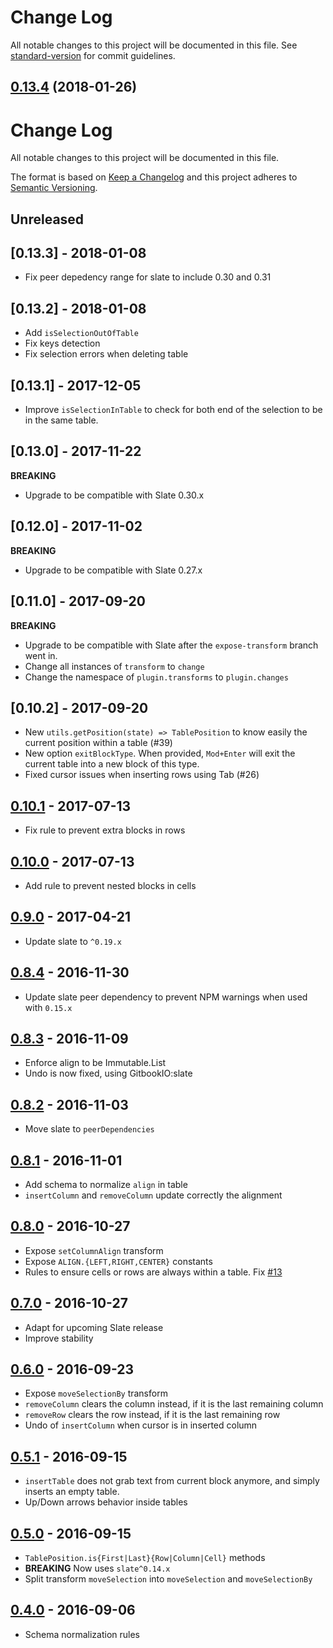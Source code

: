 # Change Log

All notable changes to this project will be documented in this file. See [standard-version](https://github.com/conventional-changelog/standard-version) for commit guidelines.

<a name="0.13.4"></a>
## [0.13.4](https://github.com/GitbookIO/slate-edit-table/compare/0.13.3...0.13.4) (2018-01-26)



# Change Log
All notable changes to this project will be documented in this file.

The format is based on [Keep a Changelog](http://keepachangelog.com/) and this project adheres to [Semantic Versioning](http://semver.org/).

## Unreleased

## [0.13.3] - 2018-01-08

- Fix peer depedency range for slate to include 0.30 and 0.31

## [0.13.2] - 2018-01-08

- Add `isSelectionOutOfTable`
- Fix keys detection
- Fix selection errors when deleting table

## [0.13.1] - 2017-12-05

- Improve `isSelectionInTable` to check for both end of the selection to be in the same table.

## [0.13.0] - 2017-11-22

**BREAKING**

- Upgrade to be compatible with Slate 0.30.x

## [0.12.0] - 2017-11-02

**BREAKING**

- Upgrade to be compatible with Slate 0.27.x

## [0.11.0] - 2017-09-20

**BREAKING**

- Upgrade to be compatible with Slate after the `expose-transform` branch went in.
- Change all instances of `transform` to `change`
- Change the namespace of `plugin.transforms` to `plugin.changes`

## [0.10.2] - 2017-09-20

- New `utils.getPosition(state) => TablePosition` to know easily the current
  position within a table (#39)
- New option `exitBlockType`. When provided, `Mod+Enter` will exit the current
  table into a new block of this type.
- Fixed cursor issues when inserting rows using Tab (#26)

## [0.10.1] - 2017-07-13
  [0.10.1]: https://github.com/GitbookIO/slate-edit-table/compare/0.10.0...0.10.1

- Fix rule to prevent extra blocks in rows

## [0.10.0] - 2017-07-13
  [0.10.0]: https://github.com/GitbookIO/slate-edit-table/compare/0.9.0...0.10.0

- Add rule to prevent nested blocks in cells

## [0.9.0] - 2017-04-21
  [0.9.0]: https://github.com/GitbookIO/slate-edit-table/compare/0.8.4...0.9.0

- Update slate to `^0.19.x`

## [0.8.4] - 2016-11-30
  [0.8.4]: https://github.com/GitbookIO/slate-edit-table/compare/0.8.3...0.8.4

- Update slate peer dependency to prevent NPM warnings when used with `0.15.x`

## [0.8.3] - 2016-11-09
  [0.8.3]: https://github.com/GitbookIO/slate-edit-table/compare/0.8.2...0.8.3

- Enforce align to be Immutable.List
- Undo is now fixed, using GitbookIO:slate

## [0.8.2] - 2016-11-03
  [0.8.2]: https://github.com/GitbookIO/slate-edit-table/compare/0.8.1...0.8.2

- Move slate to `peerDependencies`

## [0.8.1] - 2016-11-01
  [0.8.1]: https://github.com/GitbookIO/slate-edit-table/compare/0.8.0...0.8.1

- Add schema to normalize `align` in table
- `insertColumn` and `removeColumn` update correctly the alignment

## [0.8.0] - 2016-10-27
  [0.8.0]: https://github.com/GitbookIO/slate-edit-table/compare/0.7.0...0.8.0

- Expose `setColumnAlign` transform
- Expose `ALIGN.{LEFT,RIGHT,CENTER}` constants
- Rules to ensure cells or rows are always within a table. Fix
  [#13](https://github.com/GitbookIO/slate-edit-table/issues/13)

## [0.7.0] - 2016-10-27
  [0.7.0]: https://github.com/GitbookIO/slate-edit-table/compare/0.6.0...0.7.0

- Adapt for upcoming Slate release
- Improve stability

## [0.6.0] - 2016-09-23
  [0.6.0]: https://github.com/GitbookIO/slate-edit-table/compare/0.5.1...0.6.0

- Expose `moveSelectionBy` transform
- `removeColumn` clears the column instead, if it is the last remaining column
- `removeRow` clears the row instead, if it is the last remaining row
- Undo of `insertColumn` when cursor is in inserted column

## [0.5.1] - 2016-09-15
  [0.5.1]: https://github.com/GitbookIO/slate-edit-table/compare/0.5.0...0.5.1

- `insertTable` does not grab text from current block anymore, and simply inserts an empty table.
- Up/Down arrows behavior inside tables

## [0.5.0] - 2016-09-15
  [0.5.0]: https://github.com/GitbookIO/slate-edit-table/compare/0.4.0...0.5.0

- `TablePosition.is{First|Last}{Row|Column|Cell}` methods
- **BREAKING** Now uses `slate^0.14.x`
- Split transform `moveSelection` into `moveSelection` and `moveSelectionBy`

## [0.4.0] - 2016-09-06
  [0.4.0]: https://github.com/GitbookIO/slate-edit-table/compare/0.3.0...0.4.0

- Schema normalization rules
